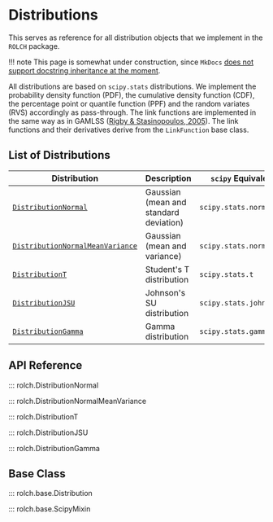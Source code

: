 # Distributions

This serves as reference for all distribution objects that we implement in the `ROLCH` package. 

!!! note 
    This page is somewhat under construction, since `MkDocs` [does not support docstring inheritance at the moment](https://github.com/mkdocstrings/mkdocstrings/issues/78).

All distributions are based on `scipy.stats` distributions. We implement the probability density function (PDF), the cumulative density function (CDF), the percentage point or quantile function (PPF) and the random variates (RVS) accordingly as pass-through. The link functions are implemented in the same way as in GAMLSS ([Rigby & Stasinopoulos, 2005](https://academic.oup.com/jrsssc/article-abstract/54/3/507/7113027)). The link functions and their derivatives derive from the `LinkFunction` base class.

## List of Distributions

| Distribution         | Description                                      | `scipy` Equivalent          |
|----------------------|--------------------------------------------------|---------------------------|
| [`DistributionNormal`](#rolch.DistributionNormal) | Gaussian (mean and standard deviation) | `scipy.stats.norm` |
| [`DistributionNormalMeanVariance`](#rolch.DistributionNormalMeanVariance) | Gaussian (mean and variance) | `scipy.stats.norm` |
| [`DistributionT`](#rolch.DistributionT)           | Student's T distribution       | `scipy.stats.t`     |
| [`DistributionJSU`](#rolch.DistributionJSU)       | Johnson's SU distribution      | `scipy.stats.johnsonsu` |
| [`DistributionGamma`](#rolch.DistributionGamma)   | Gamma distribution             | `scipy.stats.gamma` |

## API Reference

::: rolch.DistributionNormal

::: rolch.DistributionNormalMeanVariance

::: rolch.DistributionT

::: rolch.DistributionJSU

::: rolch.DistributionGamma


## Base Class

::: rolch.base.Distribution

::: rolch.base.ScipyMixin
